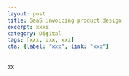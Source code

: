 ```yaml
---
layout: post
title: SaaS invoicing product design
excerpt: xxxx
category: Digital
tags: [xxx, xxx, xxx]
cta: {label: "xxx", link: "xxx"}
---
```


xx